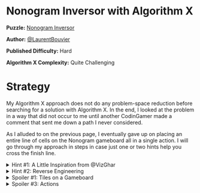# Nonogram Inversor with Algorithm X

__Puzzle:__ [Nonogram Inversor](https://www.codingame.com/training/hard/nonogram-inversor)

__Author:__ [@LaurentBouvier](https://www.codingame.com/profile/6061d439c21bc69dacb351d2dae6ccda742965)

__Published Difficulty:__ Hard

__Algorithm X Complexity:__ Quite Challenging


# Strategy

My Algorithm X approach does not do any problem-space reduction before searching for a solution with Algorithm X. In the end, I looked at the problem in a way that did not occur to me until another CodinGamer made a comment that sent me down a path I never considered.

As I alluded to on the previous page, I eventually gave up on placing an entire line of cells on the Nonogram gameboard all in a single action. I will go through my approach in steps in case just one or two hints help you cross the finish line.

<details>
<summary>Hint #1: A Little Inspiration from @VizGhar</summary>

In a Discord message, [@VizGhar](https://www.codingame.com/profile/c152bee9fe8dc90ac4f6b84505b59ebb9086993) said to me:

>My actions are:
> * Placing whole lines vertically/horizontally marking those spaces for half a point.
> * Placing empty spaces for full point.

Although I don’t use “points”, his idea of 1/2 points and full points led me to my eventual solution, which I think feels very elegant, __primarily__ because of his points idea.

</details>


<details>
<summary>Hint #2: Reverse Engineering</summary>

To understand how I set up my Algorithm X matrix, consider the following debug output for __Test Case 1 - Dog__:

```
len(actions)=65
len(requirements)=63
len(me_requirements)=6
```

</details>

<details>
<summary>Spoiler #1: Tiles on a Gameboard</summary>

Fill the entire gameboard by placing groups of black cells or 1 x 1 white space cells on the gameboard.


<details>
<summary>Spoiler #2: Requirements</summary>

* All cells must be covered horizontally.
* All cells must be covered veritcally.
* All segments must be placed on the gameboard.

</details>

</details>

<details>
<summary>Spoiler #3: Actions</summary>

* place segment
* place white space

</details>
